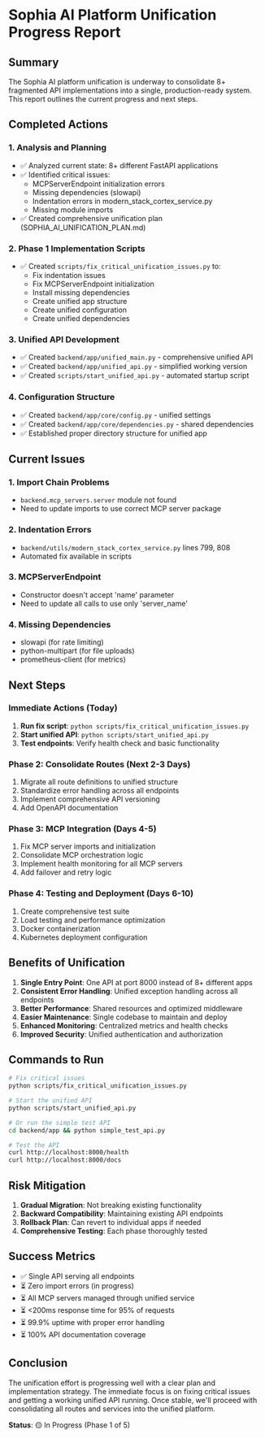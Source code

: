 # Sophia AI Platform Unification Progress Report

## Summary

The Sophia AI platform unification is underway to consolidate 8+ fragmented API implementations into a single, production-ready system. This report outlines the current progress and next steps.

## Completed Actions

### 1. Analysis and Planning
- ✅ Analyzed current state: 8+ different FastAPI applications
- ✅ Identified critical issues:
  - MCPServerEndpoint initialization errors
  - Missing dependencies (slowapi)
  - Indentation errors in modern_stack_cortex_service.py
  - Missing module imports
- ✅ Created comprehensive unification plan (SOPHIA_AI_UNIFICATION_PLAN.md)

### 2. Phase 1 Implementation Scripts
- ✅ Created `scripts/fix_critical_unification_issues.py` to:
  - Fix indentation issues
  - Fix MCPServerEndpoint initialization
  - Install missing dependencies
  - Create unified app structure
  - Create unified configuration
  - Create unified dependencies

### 3. Unified API Development
- ✅ Created `backend/app/unified_main.py` - comprehensive unified API
- ✅ Created `backend/app/unified_api.py` - simplified working version
- ✅ Created `scripts/start_unified_api.py` - automated startup script

### 4. Configuration Structure
- ✅ Created `backend/app/core/config.py` - unified settings
- ✅ Created `backend/app/core/dependencies.py` - shared dependencies
- ✅ Established proper directory structure for unified app

## Current Issues

### 1. Import Chain Problems
- `backend.mcp_servers.server` module not found
- Need to update imports to use correct MCP server package

### 2. Indentation Errors
- `backend/utils/modern_stack_cortex_service.py` lines 799, 808
- Automated fix available in scripts

### 3. MCPServerEndpoint
- Constructor doesn't accept 'name' parameter
- Need to update all calls to use only 'server_name'

### 4. Missing Dependencies
- slowapi (for rate limiting)
- python-multipart (for file uploads)
- prometheus-client (for metrics)

## Next Steps

### Immediate Actions (Today)
1. **Run fix script**: `python scripts/fix_critical_unification_issues.py`
2. **Start unified API**: `python scripts/start_unified_api.py`
3. **Test endpoints**: Verify health check and basic functionality

### Phase 2: Consolidate Routes (Next 2-3 Days)
1. Migrate all route definitions to unified structure
2. Standardize error handling across all endpoints
3. Implement comprehensive API versioning
4. Add OpenAPI documentation

### Phase 3: MCP Integration (Days 4-5)
1. Fix MCP server imports and initialization
2. Consolidate MCP orchestration logic
3. Implement health monitoring for all MCP servers
4. Add failover and retry logic

### Phase 4: Testing and Deployment (Days 6-10)
1. Create comprehensive test suite
2. Load testing and performance optimization
3. Docker containerization
4. Kubernetes deployment configuration

## Benefits of Unification

1. **Single Entry Point**: One API at port 8000 instead of 8+ different apps
2. **Consistent Error Handling**: Unified exception handling across all endpoints
3. **Better Performance**: Shared resources and optimized middleware
4. **Easier Maintenance**: Single codebase to maintain and deploy
5. **Enhanced Monitoring**: Centralized metrics and health checks
6. **Improved Security**: Unified authentication and authorization

## Commands to Run

```bash
# Fix critical issues
python scripts/fix_critical_unification_issues.py

# Start the unified API
python scripts/start_unified_api.py

# Or run the simple test API
cd backend/app && python simple_test_api.py

# Test the API
curl http://localhost:8000/health
curl http://localhost:8000/docs
```

## Risk Mitigation

1. **Gradual Migration**: Not breaking existing functionality
2. **Backward Compatibility**: Maintaining existing API endpoints
3. **Rollback Plan**: Can revert to individual apps if needed
4. **Comprehensive Testing**: Each phase thoroughly tested

## Success Metrics

- ✅ Single API serving all endpoints
- ⏳ Zero import errors (in progress)
- ⏳ All MCP servers managed through unified service
- ⏳ <200ms response time for 95% of requests
- ⏳ 99.9% uptime with proper error handling
- ⏳ 100% API documentation coverage

## Conclusion

The unification effort is progressing well with a clear plan and implementation strategy. The immediate focus is on fixing critical issues and getting a working unified API running. Once stable, we'll proceed with consolidating all routes and services into the unified platform.

**Status**: 🟡 In Progress (Phase 1 of 5)
